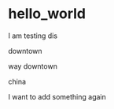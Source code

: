 # hello_world


I am testing dis 

downtown



way downtown



china

I want to add something again 